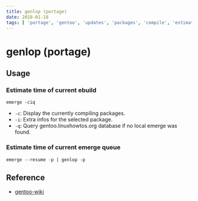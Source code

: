 ```yaml
---
title: genlop (portage)
date: 2018-01-18
tags: [ 'portage', 'gentoo', 'updates', 'packages', 'compile', 'estimate', 'eta', 'usage', 'reference', 'options' ]
---
```


# genlop (portage)

## Usage

### Estimate time of current ebuild

`emerge -ciq`

* `-c`: Display the currently compiling packages.
* `-i`: Extra infos for the selected package.
* `-q`: Query gentoo.linuxhowtos.org database if no local emerge was found.

### Estimate time of current emerge queue

`emerge --resume -p | genlop -p`

## Reference

* [gentoo-wiki](https://wiki.gentoo.org/wiki/Genlop)
